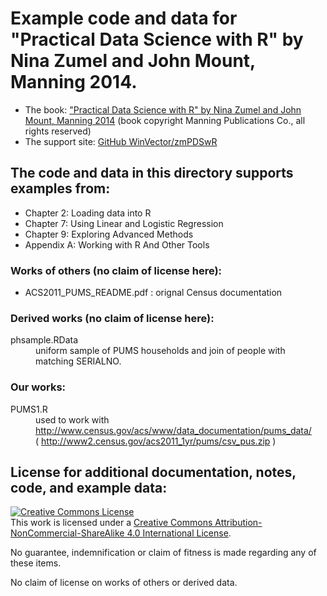 # Example code and data for "Practical Data Science with R" by Nina Zumel and John Mount, Manning 2014.


 * The book: ["Practical Data Science with R" by Nina Zumel and John Mount, Manning 2014](http://www.manning.com/zumel/) (book copyright Manning Publications Co., all rights reserved)
 * The support site: [GitHub WinVector/zmPDSwR](https://github.com/WinVector/zmPDSwR)


## The code and data in this directory supports examples from:
 * Chapter 2: Loading data into R
 * Chapter 7: Using Linear and Logistic Regression
 * Chapter 9: Exploring Advanced Methods
 * Appendix A: Working with R And Other Tools


### Works of others (no claim of license here):

 * ACS2011_PUMS_README.pdf : orignal Census documentation

### Derived works (no claim of license here):

<dl>
  <dt>phsample.RData</dt>
    <dd>uniform sample of PUMS households and join of people with matching SERIALNO.</dd>
</dl>


### Our works:

<dl>
  <dt>PUMS1.R </dt>
    <dd>used to work with <br />
    <a href="http://www.census.gov/acs/www/data_documentation/pums_data/">http://www.census.gov/acs/www/data_documentation/pums_data/</a> <br />
    ( <a href="http://www2.census.gov/acs2011_1yr/pums/csv_pus.zip">http://www2.census.gov/acs2011_1yr/pums/csv_pus.zip</a> )</dd>
</dl>

## License for additional documentation, notes, code, and example data: 

<a rel="license" href="http://creativecommons.org/licenses/by-nc-sa/4.0/"><img alt="Creative Commons License" style="border-width:0" src="http://i.creativecommons.org/l/by-nc-sa/4.0/88x31.png" /></a><br />This work is licensed under a <a rel="license" href="http://creativecommons.org/licenses/by-nc-sa/4.0/">Creative Commons Attribution-NonCommercial-ShareAlike 4.0 International License</a>.

No guarantee, indemnification or claim of fitness is made regarding any of these items.

No claim of license on works of others or derived data.

